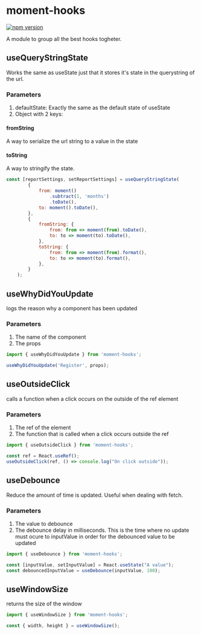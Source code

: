 # moment-hooks

[![npm version](https://badge.fury.io/js/moment-hooks.svg)](https://badge.fury.io/js/moment-hooks)

A module to group all the best hooks togheter.

## useQueryStringState

Works the same as useState just that it stores it's state in the querystring of the url.

### Parameters

1. defaultState: Exactly the same as the default state of useState
2. Object with 2 keys:

#### fromString

A way to serialize the url string to a value in the state

#### toString

A way to stringify the state.

```Javascript
const [reportSettings, setReportSettings] = useQueryStringState(
        {
            from: moment()
                .subtract(1, 'months')
                .toDate(),
            to: moment().toDate(),
        },
        {
            fromString: {
                from: from => moment(from).toDate(),
                to: to => moment(to).toDate(),
            },
            toString: {
                from: from => moment(from).format(),
                to: to => moment(to).format(),
            },
        }
    );
```

## useWhyDidYouUpdate

logs the reason why a component has been updated

### Parameters

1. The name of the component
2. The props

```Javascript
import { useWhyDidYouUpdate } from 'moment-hooks';

useWhyDidYouUpdate('Register', props);
```

## useOutsideClick

calls a function when a click occurs on the outside of the ref element

### Parameters

1. The ref of the element
2. The function that is called when a click occurs outside the ref

```Javascript
import { useOutsideClick } from 'moment-hooks';

const ref = React.useRef();
useOutsideClick(ref, () => console.log("On click outside"));
```

## useDebounce

Reduce the amount of time is updated. Useful when dealing with fetch.

### Parameters

1. The value to debounce
2. The debounce delay in milliseconds. This is the time where no update must ocure to inputValue in order for the
   debounced value to be updated

```Javascript
import { useDebounce } from 'moment-hooks';

const [inputValue, setInputValue] = React.useState("A value");
const debouncedInputValue = useDebounce(inputValue, 100);
```

## useWindowSize

returns the size of the window

```Javascript
import { useWindowSize } from 'moment-hooks';

const { width, height } = useWindowSize();
```
